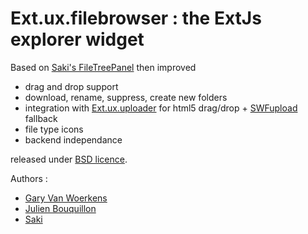 Ext.ux.filebrowser : the ExtJs explorer widget
===

Based on [Saki's FileTreePanel][1] then improved

 * drag and drop support
 * download, rename, suppress, create new folders
 * integration with [Ext.ux.uploader][2] for html5 drag/drop + [SWFupload][3] fallback
 * file type icons
 * backend independance
 
released under [BSD licence][4].

Authors :

  - [Gary Van Woerkens][5]
  - [Julien Bouquillon][6]
  - [Saki][7]


  [1]: http://filetree.extjs.eu/
  [2]: http://github.com/revolunet/Ext.ux.upload
  [3]: http://swfupload.org
  [4]: http://fr.wikipedia.org/wiki/Licence_BSD
  [5]: mailto:gary@chewam.com
  [6]: mailto:julien@bouquillon.com
  [7]: http://filetree.extjs.eu/